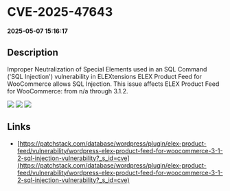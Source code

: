 # CVE-2025-47643

**2025-05-07 15:16:17**

## Description
Improper Neutralization of Special Elements used in an SQL Command ('SQL Injection') vulnerability in ELEXtensions ELEX Product Feed for WooCommerce allows SQL Injection. This issue affects ELEX Product Feed for WooCommerce: from n/a through 3.1.2.

![](https://img.shields.io/static/v1?label=Score&message=7.6&color=red)
![](https://img.shields.io/static/v1?label=Severity&message=HIGH&color=red)
![](https://img.shields.io/static/v1?label=CWE&message=SQL&color=green)

## Links
- [https://patchstack.com/database/wordpress/plugin/elex-product-feed/vulnerability/wordpress-elex-product-feed-for-woocommerce-3-1-2-sql-injection-vulnerability?_s_id=cve](https://patchstack.com/database/wordpress/plugin/elex-product-feed/vulnerability/wordpress-elex-product-feed-for-woocommerce-3-1-2-sql-injection-vulnerability?_s_id=cve)
